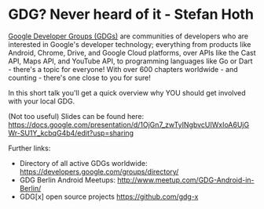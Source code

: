 # GDG? Never heard of it - Stefan Hoth

[Google Developer Groups (GDGs)](https://developers.google.com/groups/) are communities of developers who are interested in Google's developer technology; everything from products like Android, Chrome, Drive, and Google Cloud platforms, over APIs like the Cast API, Maps API, and YouTube API, to programming languages like Go or Dart - there's a topic for everyone! With over 600 chapters worldwide - and counting - there's one close to you for sure!

In this short talk you'll get a quick overview why YOU should get involved with your local GDG.

(Not too useful) Slides can be found here: https://docs.google.com/presentation/d/1OjGn7_zwTyINgbvcUIWxIoA6UjGWr-SU1Y_kcbqG4b4/edit?usp=sharing

Further links:
- Directory of all active GDGs worldwide: https://developers.google.com/groups/directory/ 
- GDG Berlin Android Meetups: http://www.meetup.com/GDG-Android-in-Berlin/
- GDG[x] open source projects https://github.com/gdg-x
